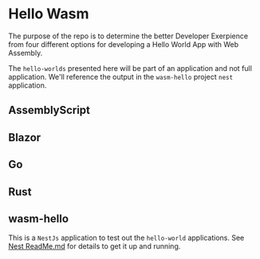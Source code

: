 # Hello Wasm
The purpose of the repo is to determine the better Developer Exerpience from four different options for developing a Hello World App with Web Assembly.

The `hello-worlds` presented here will be part of an application and not full application.  We'll reference the output in the `wasm-hello` project `nest` application.

## AssemblyScript

## Blazor

## Go

## Rust

## wasm-hello
This is a `NestJs` application to test out the `hello-world` applications.  See [Nest ReadMe.md](./wasm-hello/README.md) for details to get it up and running.
